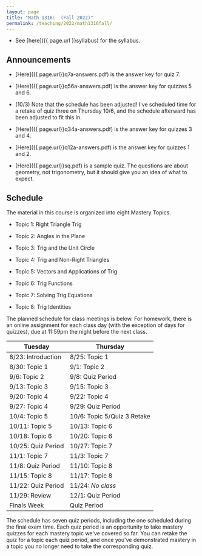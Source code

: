 ```yaml
---
layout: page
title: "Math 1316:  (Fall 2022)"
permalink: /teaching/2022/math1316fall/
---
```


* See [here]({{ page.url }}syllabus) for the syllabus.



Announcements
-------------

* [Here]({{ page.url}}q7a-answers.pdf) is the answer key for quiz 7.

* [Here]({{ page.url}}q56a-answers.pdf) is the answer key for quizzes 5 and 6.

* (10/3) Note that the schedule has been adjusted! I've scheduled time for a retake of quiz three on Thursday 10/6, and the schedule afterward has been adjusted to fit this in.

* [Here]({{ page.url}}q34a-answers.pdf) is the answer key for quizzes 3 and 4.

* [Here]({{ page.url}}q12a-answers.pdf) is the answer key for quizzes 1 and 2.

* [Here]({{ page.url}}sq.pdf) is a sample quiz. The questions are about geometry, not trigonometry, but it should give you an idea of what to expect.


Schedule
--------

The material in this course is organized into eight Mastery Topics.

* Topic 1: Right Triangle Trig

* Topic 2: Angles in the Plane

* Topic 3: Trig and the Unit Circle

* Topic 4: Trig and Non-Right Triangles

* Topic 5: Vectors and Applications of Trig

* Topic 6: Trig Functions

* Topic 7: Solving Trig Equations

* Topic 8: Trig Identities

The planned schedule for class meetings is below. For homework, there is an online assignment for each class day (with the exception of days for quizzes), due at 11:59pm the night before the next class.

| Tuesday | Thursday |
|---------|----------|
| 8/23: Introduction | 8/25: Topic 1 |
| 8/30: Topic 1 |  9/1: Topic 2 |
| 9/6:  Topic 2 |  9/8: Quiz Period |
| 9/13: Topic 3 | 9/15: Topic 3 |
| 9/20: Topic 4 | 9/22: Topic 4 |
| 9/27: Topic 4 | 9/29: Quiz Period |
| 10/4:  Topic 5 |  10/6: Topic 5/Quiz 3 Retake |
| 10/11: Topic 5 | 10/13: Topic 6 |
| 10/18: Topic 6 | 10/20: Topic 6 |
| 10/25: Quiz Period | 10/27: Topic 7 |
|  11/1: Topic 7 | 11/3: Topic 7 |
|  11/8: Quiz Period | 11/10: Topic 8 |
| 11/15: Topic 8 | 11/17: Topic 8 |
| 11/22: Quiz Period  | 11/24: *No class* |
| 11/29: Review | 12/1: Quiz Period |
| Finals Week | Quiz Period | 

The schedule has seven quiz periods, including the one scheduled during the final exam time. Each quiz period is an opportunity to take mastery quizzes for each mastery topic we've covered so far. You can retake the quiz for a topic each quiz period, and once you've demonstrated mastery in a topic you no longer need to take the corresponding quiz.
